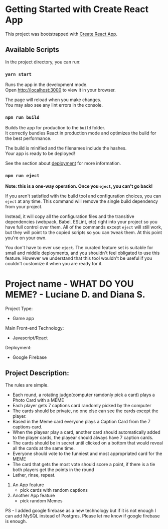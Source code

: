 # Getting Started with Create React App

This project was bootstrapped with [Create React App](https://github.com/facebook/create-react-app).

## Available Scripts

In the project directory, you can run:
### `yarn start`

Runs the app in the development mode.\
Open [http://localhost:3000](http://localhost:3000) to view it in your browser.

The page will reload when you make changes.\
You may also see any lint errors in the console.
### `npm run build`

Builds the app for production to the `build` folder.\
It correctly bundles React in production mode and optimizes the build for the best performance.

The build is minified and the filenames include the hashes.\
Your app is ready to be deployed!

See the section about [deployment](https://facebook.github.io/create-react-app/docs/deployment) for more information.

### `npm run eject`

**Note: this is a one-way operation. Once you `eject`, you can't go back!**

If you aren't satisfied with the build tool and configuration choices, you can `eject` at any time. This command will remove the single build dependency from your project.

Instead, it will copy all the configuration files and the transitive dependencies (webpack, Babel, ESLint, etc) right into your project so you have full control over them. All of the commands except `eject` will still work, but they will point to the copied scripts so you can tweak them. At this point you're on your own.

You don't have to ever use `eject`. The curated feature set is suitable for small and middle deployments, and you shouldn't feel obligated to use this feature. However we understand that this tool wouldn't be useful if you couldn't customize it when you are ready for it.

# Project name - WHAT DO YOU MEME? - Luciane D. and Diana S.

Project Type:
- Game app

Main Front-end Technology:
- Javascript/React


Deployment:
- Google Firebase

## Project Description:
The rules are simple. 
- Each round, a rotating judge(computer ramdonly pick a card) plays a Photo Card with a MEME
- Each player gets 7 captions card randomly picked by the computer
- The cards should be private, no one else can see the cards except the player.
- Based in the Meme card everyone plays a Caption Card from the 7 captions card. 
- When the playear play a card, another card should automatically added to the player cards, the playear should always have 7 caption cards.
- The cards should be in secret until clicked on a bottom that would reveal all the cards at the same time.
- Everyone should vote to the funniest and most appropriated card for the MEME
- The card that gets the most vote should score a point, if there is a tie both players get the points in the round
- Lather, rinse, repeat.


1.  An App feature
    - pick cards with random captions
2.  Another App feature
    - pick random Memes 
    
  PS - I added google firebase as a new technology but if it is not enough I can add MySQL instead of Postgres. Please let me know if google firebase is enough.
